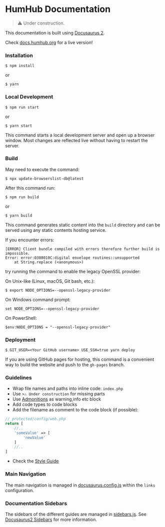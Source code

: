 # HumHub Documentation

>⚠️ Under construction.

This documentation is built using [Docusaurus 2](https://v2.docusaurus.io/).

Check [docs.humhub.org](http://docs.humhub.org) for a live version!

### Installation

```
$ npm install
```

or

```
$ yarn
```

### Local Development

```
$ npm run start
```

or

```
$ yarn start
```

This command starts a local development server and open up a browser window. Most changes are reflected live without having to restart the server.

### Build
May need to execute the command:
```
$ npx update-browserslist-db@latest
```
After this command run:
```
$ npm run build
```

or 

```
$ yarn build
```

This command generates static content into the `build` directory and can be served using any static contents hosting service.

If you encounter errors:
```
[ERROR] Client bundle compiled with errors therefore further build is impossible.
Error: error:0308010C:digital envelope routines::unsupported
    at String.replace (<anonymous>)
```

try running the command to enable the legacy OpenSSL provider:

On Unix-like (Linux, macOS, Git bash, etc.):
```
$ export NODE_OPTIONS=--openssl-legacy-provider
```
On Windows command prompt:
```
set NODE_OPTIONS=--openssl-legacy-provider
```
On PowerShell:
```
$env:NODE_OPTIONS = "--openssl-legacy-provider"
```

### Deployment

```
$ GIT_USER=<Your GitHub username> USE_SSH=true yarn deploy
```

If you are using GitHub pages for hosting, this command is a convenient way to build the website and push to the `gh-pages` branch.

### Guidelines

- Wrap file names and paths into inline code: `index.php`
- Use `>⚠️ Under construction` for missing parts
- Use [Admonitions](docs/doc1.md#Admonitions) as warning,info etc block
- Add code types to code blocks
- Add the filename as comment to the code block (if possible):

```php
// protected/config/web.php
return [
    //..
    'someValue' => [
        'newValue'
    ]
    //..
]
```

- Check the [Style Guide](docs/doc1.md)

### Main Navigation

The main navigation is managed in [docusaurus.config.js](docusaurus.config.js) within the `links` configuration.

### Documentation Sidebars

The sidebars of the different guides are managed in [sidebars.js](sidebars.js). 
See [Docusaurus2 Sidebars](https://v2.docusaurus.io/docs/sidebar/) for more information.
